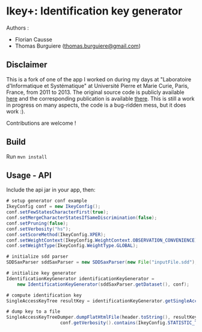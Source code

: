 Ikey+: Identification key generator
===================================

Authors : 

- Florian Causse 
- Thomas Burguiere (thomas.burguiere@gmail.com)

Disclaimer
----------
This is a fork of one of the app I worked on during my days at "Laboratoire d'Informatique et Systématique" at Université Pierre et Marie Curie, Paris, France, from 2011 to 2013. The original source code is publicly available [here](https://code.google.com/p/ikey-plus/) and the corresponding publication is available [there](http://sysbio.oxfordjournals.org/content/62/1/157.long). This is still a work in progress on many aspects, the code is a bug-ridden mess, but it does work :).

Contributions are welcome !

Build
-----

Run `mvn install`

Usage - API
-----------

Include the api jar in your app, then:

```java
# setup generator conf example
IkeyConfig conf = new IkeyConfig();
conf.setFewStatesCharacterFirst(true);
conf.setMergeCharacterStatesIfSameDiscrimination(false);
conf.setPruning(false);
conf.setVerbosity("hs");
conf.setScoreMethod(IkeyConfig.XPER);
conf.setWeightContext(IkeyConfig.WeightContext.OBSERVATION_CONVENIENCE);
conf.setWeightType(IkeyConfig.WeightType.GLOBAL);

# initialize sdd parser
SDDSaxParser sddSaxParser = new SDDSaxParser(new File("inputFile.sdd"), conf);

# initialize key generator
IdentificationKeyGenerator identificationKeyGenerator = 
	new IdentificationKeyGenerator(sddSaxParser.getDataset(), conf);

# compute identification key
SingleAccessKeyTree resultKey = identificationKeyGenerator.getSingleAccessKeyTree();

# dump key to a file
SingleAccessKeyTreeDumper.dumpFlatHtmlFile(header.toString(), resultKey,
					conf.getVerbosity().contains(IkeyConfig.STATISTIC_TAG)).getName();
```




